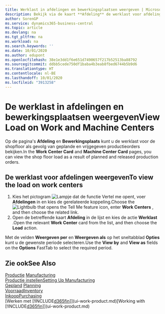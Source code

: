 ```yaml
---
title: Werklast in afdelingen en bewerkingsplaatsen weergeven | Microsoft Docs
description: Bekijk via de kaart **Afdeling** de werklast voor afdelingen als gevolg van vrijgegeven productieorders.
author: SorenGP
ms.service: dynamics365-business-central
ms.topic: article
ms.devlang: na
ms.tgt_pltfrm: na
ms.workload: na
ms.search.keywords: ''
ms.date: 10/01/2020
ms.author: edupont
ms.openlocfilehash: 38e1e3dd1f6e651d7490657f217b52513ba88792
ms.sourcegitcommit: ddbb5cede750df1baba4b3eab8fbed6744b5b9d6
ms.translationtype: HT
ms.contentlocale: nl-BE
ms.lasthandoff: 10/01/2020
ms.locfileid: "3913258"
---
```

# <a name="view-load-on-work-and-machine-centers"></a><span data-ttu-id="8ea84-103">De werklast in afdelingen en bewerkingsplaatsen weergeven</span><span class="sxs-lookup"><span data-stu-id="8ea84-103">View Load on Work and Machine Centers</span></span>
<span data-ttu-id="8ea84-104">Op de pagina's **Afdeling** en **Bewerkingsplaats** kunt u de werklast voor de shopfloor als gevolg van geplande en vrijgegeven productieorders bekijken.</span><span class="sxs-lookup"><span data-stu-id="8ea84-104">In the **Work Center Card** and **Machine Center Card** pages, you can view the shop floor load as a result of planned and released production orders.</span></span>    

## <a name="to-view-the-load-on-work-centers"></a><span data-ttu-id="8ea84-105">De werklast voor afdelingen weergeven</span><span class="sxs-lookup"><span data-stu-id="8ea84-105">To view the load on work centers</span></span>  
1.  <span data-ttu-id="8ea84-106">Kies het pictogram ![Lampje dat de functie Vertel me opent](media/ui-search/search_small.png "Vertel me wat u wilt doen"), voer **Afdelingen** in en kies de gerelateerde koppeling.</span><span class="sxs-lookup"><span data-stu-id="8ea84-106">Choose the ![Lightbulb that opens the Tell Me feature](media/ui-search/search_small.png "Tell me what you want to do") icon, enter **Work Centers** , and then choose the related link.</span></span>  
2.  <span data-ttu-id="8ea84-107">Open de betreffende kaart **Afdeling** in de lijst en kies de actie **Werklast** .</span><span class="sxs-lookup"><span data-stu-id="8ea84-107">Open the relevant **Work Center** card from the list, and then choose the **Load** action.</span></span>  

<span data-ttu-id="8ea84-108">Met de velden **Weergeven per** en **Weergeven als** op het sneltabblad **Opties** kunt u de gewenste periode selecteren.</span><span class="sxs-lookup"><span data-stu-id="8ea84-108">Use the **View by** and **View as** fields on the **Options** FastTab to select the required period.</span></span>  

## <a name="see-also"></a><span data-ttu-id="8ea84-109">Zie ook</span><span class="sxs-lookup"><span data-stu-id="8ea84-109">See Also</span></span>  
<span data-ttu-id="8ea84-110">[Productie](production-manage-manufacturing.md)  </span><span class="sxs-lookup"><span data-stu-id="8ea84-110">[Manufacturing](production-manage-manufacturing.md)  </span></span>  
[<span data-ttu-id="8ea84-111">Productie instellen</span><span class="sxs-lookup"><span data-stu-id="8ea84-111">Setting Up Manufacturing</span></span>](production-configure-production-processes.md)  
<span data-ttu-id="8ea84-112">[Gepland](production-planning.md)    </span><span class="sxs-lookup"><span data-stu-id="8ea84-112">[Planning](production-planning.md)    </span></span>  
[<span data-ttu-id="8ea84-113">Voorraad</span><span class="sxs-lookup"><span data-stu-id="8ea84-113">Inventory</span></span>](inventory-manage-inventory.md)  
[<span data-ttu-id="8ea84-114">Inkoop</span><span class="sxs-lookup"><span data-stu-id="8ea84-114">Purchasing</span></span>](purchasing-manage-purchasing.md)  
<span data-ttu-id="8ea84-115">[Werken met [!INCLUDE[d365fin](includes/d365fin_md.md)]](ui-work-product.md)</span><span class="sxs-lookup"><span data-stu-id="8ea84-115">[Working with [!INCLUDE[d365fin](includes/d365fin_md.md)]](ui-work-product.md)</span></span>
